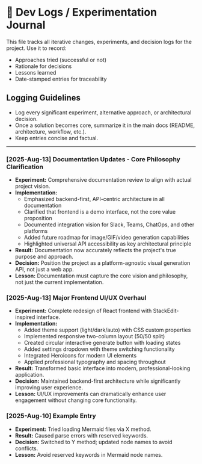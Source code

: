 # 📝 Dev Logs / Experimentation Journal

This file tracks all iterative changes, experiments, and decision logs for the project. Use it to record:
- Approaches tried (successful or not)
- Rationale for decisions
- Lessons learned
- Date-stamped entries for traceability

## Logging Guidelines
- Log every significant experiment, alternative approach, or architectural decision.
- Once a solution becomes core, summarize it in the main docs (README, architecture, workflow, etc.).
- Keep entries concise and factual.

---

### [2025-Aug-13] Documentation Updates - Core Philosophy Clarification
- **Experiment:** Comprehensive documentation review to align with actual project vision.
- **Implementation:** 
  - Emphasized backend-first, API-centric architecture in all documentation
  - Clarified that frontend is a demo interface, not the core value proposition
  - Documented integration vision for Slack, Teams, ChatOps, and other platforms
  - Added future roadmap for image/GIF/video generation capabilities
  - Highlighted universal API accessibility as key architectural principle
- **Result:** Documentation now accurately reflects the project's true purpose and approach.
- **Decision:** Position the project as a platform-agnostic visual generation API, not just a web app.
- **Lesson:** Documentation must capture the core vision and philosophy, not just the current implementation.

### [2025-Aug-13] Major Frontend UI/UX Overhaul
- **Experiment:** Complete redesign of React frontend with StackEdit-inspired interface.
- **Implementation:** 
  - Added theme support (light/dark/auto) with CSS custom properties
  - Implemented responsive two-column layout (50/50 split)
  - Created circular interactive generate button with loading states
  - Added settings dropdown with theme switching functionality
  - Integrated Heroicons for modern UI elements
  - Applied professional typography and spacing throughout
- **Result:** Transformed basic interface into modern, professional-looking application.
- **Decision:** Maintained backend-first architecture while significantly improving user experience.
- **Lesson:** UI/UX improvements can dramatically enhance user engagement without changing core functionality.

### [2025-Aug-10] Example Entry
- **Experiment:** Tried loading Mermaid files via X method.
- **Result:** Caused parse errors with reserved keywords.
- **Decision:** Switched to Y method; updated node names to avoid conflicts.
- **Lesson:** Avoid reserved keywords in Mermaid node names.
